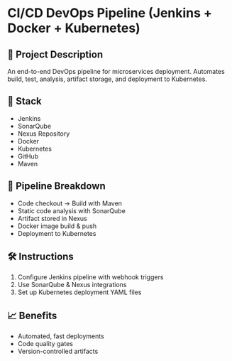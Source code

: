 # CI/CD DevOps Pipeline (Jenkins + Docker + Kubernetes)

## 📌 Project Description
An end-to-end DevOps pipeline for microservices deployment. Automates build, test, analysis, artifact storage, and deployment to Kubernetes.

## 🧰 Stack
- Jenkins
- SonarQube
- Nexus Repository
- Docker
- Kubernetes
- GitHub
- Maven

## 🔄 Pipeline Breakdown
- Code checkout → Build with Maven
- Static code analysis with SonarQube
- Artifact stored in Nexus
- Docker image build & push
- Deployment to Kubernetes

## 🛠️ Instructions
1. Configure Jenkins pipeline with webhook triggers
2. Use SonarQube & Nexus integrations
3. Set up Kubernetes deployment YAML files

## 📈 Benefits
- Automated, fast deployments
- Code quality gates
- Version-controlled artifacts
